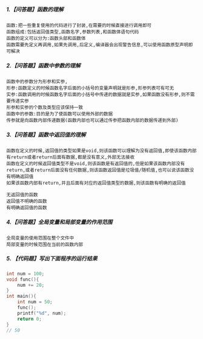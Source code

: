 ##### 1.【问答题】函数的理解

```
函数:把一些重复使用的代码进行了封装,在需要的时候直接进行调用即可
函数组成:包括返回值类型,函数名字,参数列表,和函数体语句代码
函数的定义可以分为:函数头部和函数体
函数需要先定义再调用,如果先调用,后定义,编译器会出现警告信息,可以使用函数原型声明即可解决
```

##### 2.【问答题】函数中参数的理解

```
函数中的参数分为形参和实参,
形参:函数定义的时候函数名字后面的小括号的变量声明就是形参,形参列表可有可无
实参:函数调用的时候函数名字后面的小括号中传递的数据就是实参,如果函数没有形参,则不需要传递实参
形参和实参的个数及类型应该保持一致
函数中的参数:目的是为了使函数可以使用外部的数据
传参就是向函数内部传递数据(函数内部也可以通过传参把函数内部的数据传递到外部)
```

##### 3.【问答题】函数中返回值的理解

```
函数在定义的时候,返回值的类型如果是void,则该函数可以理解为没有返回值,即使该函数内部有return或者return后面有数据,都是没有意义,外部无法接收
函数在定义的时候返回值类型不是void,则该函数是有返回值的,但是如果该函数内部没有return,或者return后面没有任何数据,则该函数返回值是垃圾值/随机值,也可以说该函数没有明确返回值
如果该函数内部有return,并且后面有对应的返回值类型的数据,则该函数有明确的返回值

无返回值的函数
返回值不明确的函数
有明确返回值的函数
```

##### 4.【问答题】全局变量和局部变量的作用范围

```
全局变量的使用范围在整个文件中
局部变量的时候范围在当前的函数内部
```

##### 5. 【代码题】写出下面程序的运行结果

```c
int num = 100;
void func(){
    num += 20;   
}
int main(){
    int num = 50;
    func();
    printf("%d", num); 
    return 0;
}
// 50
```







